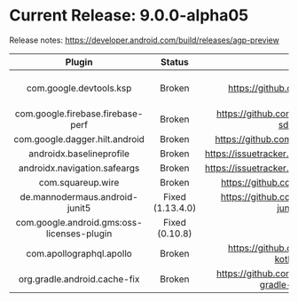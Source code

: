 # Current Release: 9.0.0-alpha05
Release notes: https://developer.android.com/build/releases/agp-preview

| Plugin | Status | Issue link | Workarounds? | Notes |
|:---:|:---:|:----:|:---:|:---:|
| com.google.devtools.ksp | Broken | https://github.com/google/ksp/pull/2579 | None | Note: KSP 2.0.3 was released, but only for Kotlin 2.2.20. Requesting release for previous versions as well. |
| com.google.firebase.firebase-perf | Broken | https://github.com/firebase/firebase-android-sdk/issues/7293 | None | |
| com.google.dagger.hilt.android | Broken | https://github.com/google/dagger/issues/4944 | android.newDsl=false | |
| androidx.baselineprofile | Broken | https://issuetracker.google.com/issues/443311090 | android.newDsl=false | |
| androidx.navigation.safeargs | Broken | https://issuetracker.google.com/issues/442620441 | None | |
| com.squareup.wire | Broken | https://github.com/square/wire/issues/3371 | android.enableLegacyVariantApi=true | |
| de.mannodermaus.android-junit5 | Fixed (1.13.4.0) | https://github.com/mannodermaus/android-junit5/issues/380 | android.newDsl=false | |
| com.google.android.gms:oss-licenses-plugin | Fixed (0.10.8) | | android.newDsl=false | |
| com.apollographql.apollo | Broken | https://github.com/apollographql/apollo-kotlin/issues/6693| android.newDsl=false | |
| org.gradle.android.cache-fix | Broken | https://github.com/gradle/android-cache-fix-gradle-plugin/issues/447 | android.newDsl=false | Draft PR created but waiting for https://issuetracker.google.com/issues/443225252 | |
